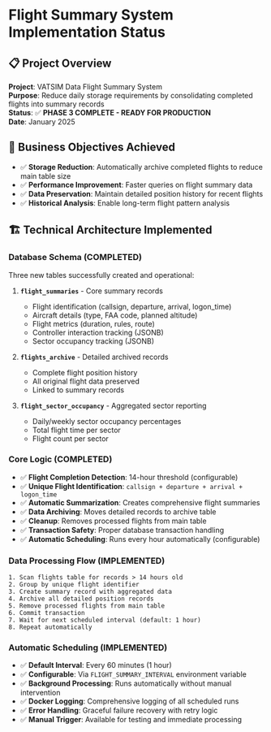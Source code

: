 # Flight Summary System Implementation Status

## 📋 **Project Overview**
**Project**: VATSIM Data Flight Summary System  
**Purpose**: Reduce daily storage requirements by consolidating completed flights into summary records  
**Status**: ✅ **PHASE 3 COMPLETE - READY FOR PRODUCTION**  
**Date**: January 2025  

## 🎯 **Business Objectives Achieved**
- ✅ **Storage Reduction**: Automatically archive completed flights to reduce main table size
- ✅ **Performance Improvement**: Faster queries on flight summary data
- ✅ **Data Preservation**: Maintain detailed position history for recent flights
- ✅ **Historical Analysis**: Enable long-term flight pattern analysis

## 🏗️ **Technical Architecture Implemented**

### **Database Schema (COMPLETED)**
Three new tables successfully created and operational:

1. **`flight_summaries`** - Core summary records
   - Flight identification (callsign, departure, arrival, logon_time)
   - Aircraft details (type, FAA code, planned altitude)
   - Flight metrics (duration, rules, route)
   - Controller interaction tracking (JSONB)
   - Sector occupancy tracking (JSONB)

2. **`flights_archive`** - Detailed archived records
   - Complete flight position history
   - All original flight data preserved
   - Linked to summary records

3. **`flight_sector_occupancy`** - Aggregated sector reporting
   - Daily/weekly sector occupancy percentages
   - Total flight time per sector
   - Flight count per sector

### **Core Logic (COMPLETED)**
- ✅ **Flight Completion Detection**: 14-hour threshold (configurable)
- ✅ **Unique Flight Identification**: `callsign + departure + arrival + logon_time`
- ✅ **Automatic Summarization**: Creates comprehensive flight summaries
- ✅ **Data Archiving**: Moves detailed records to archive table
- ✅ **Cleanup**: Removes processed flights from main table
- ✅ **Transaction Safety**: Proper database transaction handling
- ✅ **Automatic Scheduling**: Runs every hour automatically (configurable)

### **Data Processing Flow (IMPLEMENTED)**
```
1. Scan flights table for records > 14 hours old
2. Group by unique flight identifier
3. Create summary record with aggregated data
4. Archive all detailed position records
5. Remove processed flights from main table
6. Commit transaction
7. Wait for next scheduled interval (default: 1 hour)
8. Repeat automatically
```

### **Automatic Scheduling (IMPLEMENTED)**
- ✅ **Default Interval**: Every 60 minutes (1 hour)
- ✅ **Configurable**: Via `FLIGHT_SUMMARY_INTERVAL` environment variable
- ✅ **Background Processing**: Runs automatically without manual intervention
- ✅ **Docker Logging**: Comprehensive logging of all scheduled runs
- ✅ **Error Handling**: Graceful failure recovery with retry logic
- ✅ **Manual Trigger**: Available for testing and immediate processing